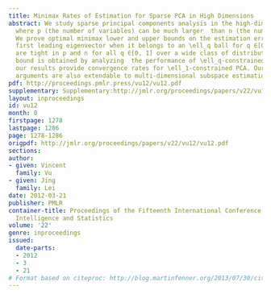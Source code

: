 ```yaml
---
title: Minimax Rates of Estimation for Sparse PCA in High Dimensions
abstract: We study sparse principal components analysis in the high-dimensional setting,
  where p (the number of variables) can be much larger  than n (the number of observations).
  We prove optimal minimax lower and upper bounds on the estimation error for the
  first leading eigenvector when it belongs to an \ell_q ball for q ∈[0,1]. Our bounds
  are tight in p and n for all q ∈[0, 1] over a wide class of distributions. The upper
  bound is obtained by analyzing  the performance of \ell_q-constrained PCA. In particular,
  our results provide convergence rates for \ell_1-constrained PCA. Our methods and
  arguments are also extendable to multi-dimensional subspace estimation.
pdf: http://proceedings.pmlr.press/vu12/vu12.pdf
supplementary: Supplementary:http://jmlr.org/proceedings/papers/v22/vu12/vu12Supple.pdf
layout: inproceedings
id: vu12
month: 0
firstpage: 1278
lastpage: 1286
page: 1278-1286
origpdf: http://jmlr.org/proceedings/papers/v22/vu12/vu12.pdf
sections: 
author:
- given: Vincent
  family: Vu
- given: Jing
  family: Lei
date: 2012-03-21
publisher: PMLR
container-title: Proceedings of the Fifteenth International Conference on Artificial
  Intelligence and Statistics
volume: '22'
genre: inproceedings
issued:
  date-parts:
  - 2012
  - 3
  - 21
# Format based on citeproc: http://blog.martinfenner.org/2013/07/30/citeproc-yaml-for-bibliographies/
---
```

